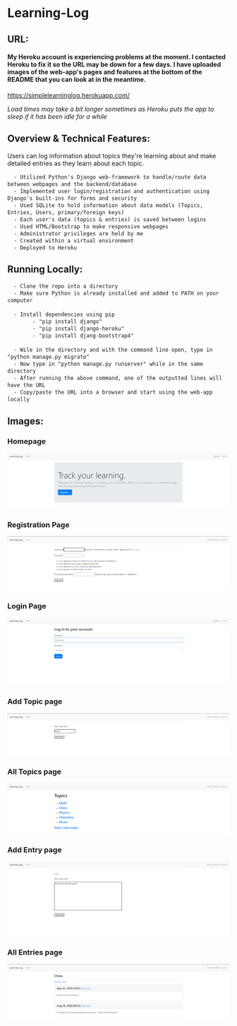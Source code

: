 # Learning-Log

## URL:

#### My Heroku account is experiencing problems at the moment. I contacted Heroku to fix it so the URL may be down for a few days. I have uploaded images of the web-app's pages and features at the bottom of the README that you can look at in the meantime.

https://simplelearninglog.herokuapp.com/

*Load times may take a bit longer sometimes as Heroku puts the app to sleep if it has been idle for a while*

## Overview & Technical Features:
Users can log information about topics they're learning about and make detailed entries as they learn about each topic.

      - Utilized Python's Django web-framework to handle/route data between webpages and the backend/database
      - Implemented user login/registration and authentication using Django's built-ins for forms and security
      - Used SQLite to hold information about data models (Topics, Entries, Users, primary/foreign keys)
      - Each user's data (topics & entries) is saved between logins
      - Used HTML/Bootstrap to make responsive webpages
      - Administrator privileges are held by me
      - Created within a virtual environment 
      - Deployed to Heroku

## Running Locally:
      - Clone the repo into a directory
      - Make sure Python is already installed and added to PATH on your computer
      
      - Install dependencies using pip
            - "pip install django"
            - "pip install django-heroku"
            - "pip install djang-bootstrap4"
            
      - Wile in the directory and with the command line open, type in "python manage.py migrate"
      - Now type in "python manage.py runserver" while in the same directory
      - After running the above command, one of the outputted lines will have the URL
      - Copy/paste the URL into a browser and start using the web-app locally
      
## Images:
### Homepage
![](images/home_page.PNG)

### Registration Page
![](images/registration_page.PNG)

### Login Page
![](images/login_page.PNG)

### Add Topic page
![](images/add_topic.PNG)

### All Topics page
![](images/topics.PNG)

### Add Entry page
![](images/add_entry.PNG)

### All Entries page
![](images/entries.PNG)

      
